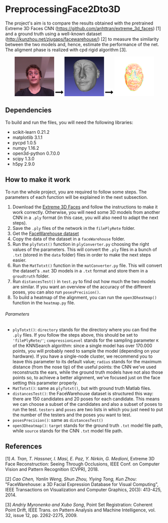 # PreprocessingFace2Dto3D
The project's aim is to compare the results obtained with the pretrained Extreme 3D 
Faces CNN (https://github.com/anhttran/extreme_3d_faces) [1] and a ground truth using a 
well-known dataset (http://kunzhou.net/zjugaps/facewarehouse/) [2] to measure the 
similarity between the two models and, hence, estimate the performance of the net. The 
aligment phase is realized with cpd rigid algorithm [3].

<div>
<p align="center">
<img src="images/face111_4.png" width="25%" height=auto></img>
<img src="images/arrow.png" width="5%" height=auto></img>
<img src="images/face111_4_ply.png" width="25%" height=auto></img>
<img src="images/arrow.png" width="5%" height=auto></img>
<img src="images/face111_4_heatmap.png" width="25%" height=auto></img>
</p>
<div/>

## Dependencies
To build and run the files, you will need the following libraries:
- scikit-learn 0.21.2
- matplotlib 3.1.1
- pycpd 1.0.5
- numpy 1.16.2
- open3d-python 0.7.0.0
- scipy 1.3.0
- h5py 2.9.0

## How to make it work
To run the whole project, you are required to follow some steps. The parameters of 
each function will be explained in the next subsection. 
1. Download the [Extreme 3D Faces](https://github.com/anhttran/extreme_3d_faces) 
and follow the instructions to make it work correctly. Otherwise, you will need 
some 3D models from another CNN in a `.ply` format (in this case, you will also 
need to adapt the next steps).
2. Save the `.ply` files of the network in the `filePlyRete` folder.
3. Get the [FaceWarehouse dataset](http://kunzhou.net/zjugaps/facewarehouse/)
4. Copy the data of the dataset in a `faceWarehouse` folder.
5. Run the `plyTotxt()` function in `plyConverter.py` choosing the right values of 
the parameters. This will convert the `.ply` files 
in a bunch of `.txt` (stored in the `data` folder) files in order to make the 
next steps easier.
6. Run the `MatTotxt()` function in the `matConverter.py` file. This will convert 
the dataset's `.mat` 3D models in a `.txt` format and store them in a `groudtruth` 
folder.
7. Run `distancesTest()` in `test.py` to find out how much the two models are 
similar. If you want an overview of the accuracy of the different poses, you can 
also run `posesPrecision()`.
8. To build a heatmap of the alignment, you can run the `open3Dheatmap()` function 
in the `heatmap.py` file.

###### Parameters

- `plyTotxt()`: `directory` stands for the directory where you can find the `.ply` 
files. If you follow the steps above, this should be set to `'filePlyRete/'`; 
`compressionLevel` stands for the sampling parameter `K` of the KNNSearch algorithm: 
since a single model has over 170.000 points, you will probably need to sample 
the model (depending on your hardware). If you have a single-node cluster, we 
recommend you to leave this parameter to its default value; `radius` stands for 
the maximum distance (from the nose tip) of the useful points: the CNN we've 
used reconstructs the ears, while the ground truth models have not also those 
points so, to achieve a better alignment, we've focused just on the face setting this 
parameter properly.
- `MatTotxt()`: same as `plyTotxt()`, but with ground truth Matlab files.
- `distancesTest()`: the FaceWarehouse dataset is structured this way: there are 150 
candidates and 20 poses for each candidate. This means we can choose a subset of the 
candidates and also a subset of poses to run the test. `testers` and `poses` are 
two lists in which you just need to put the number of the testers and the poses you 
want to test.
- `posesPrecision()`: same as `distancesTest()`
- `open3Dheatmap()`: `target` stands for the ground truth `.txt` model file path, 
while `source` stands for the CNN `.txt` model file path.

## References

[1] <i>A. Tran, T. Hassner, I. Masi, E. Paz, Y. Nirkin, G. Medioni</i>, Extreme 3D Face Reconstruction: Seeing Through 
Occlusions, IEEE Conf. on Computer Vision and Pattern Recognition (CVPR), 2018.

[2] <i>Cao Chen, Yanlin Weng, Shun Zhou, Yiying Tong, Kun Zhou</i>: "FaceWarehouse: a 3D Facial
 Expression Database for Visual Computing", IEEE Transactions on Visualization and 
 Computer Graphics, 20(3): 413-425, 2014.
 
[3] <i>Andriy Myronenko and Xubo Song</i>, Point Set Registration: Coherent Point Drift, IEEE Trans. on Pattern Analysis
 and Machine Intelligence, vol. 32, issue 12, pp. 2262-2275, 2009.


 